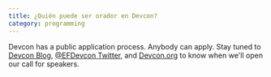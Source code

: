 ```yaml
---
title: ¿Quién puede ser orador en Devcon?
category: programming
---
```


Devcon has a public application process. Anybody can apply. Stay tuned to [Devcon Blog](https://blog.ethereum.org/category/devcon/), [@EFDevcon Twitter](https://twitter.com/EFDevcon), and [Devcon.org](https://devcon.org) to know when we'll open our call for speakers.
